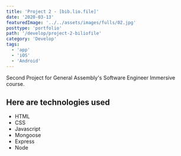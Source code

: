 ```yaml
---
title: 'Project 2 - [bib.lio.file]'
date: '2020-03-13'
featuredImage: '../../assets/images/fulls/02.jpg'
posttype: 'portfolio'
path: '/develop/project-2-biliofile'
category: 'Develop'
tags:
  - 'app'
  - 'iOS'
  - 'Android'
---
```


Second Project for General Assembly's Software Engineer Immersive course.

<!-- ![Bibliofile Screenshot](../assets/images/fulls/02.jpg) -->

## Here are technologies used

- HTML
- CSS
- Javascript
- Mongoose
- Express
- Node
